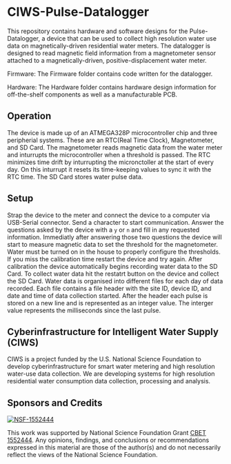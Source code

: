 # CIWS-Pulse-Datalogger

This repository contains hardware and software designs for the Pulse-Datalogger, a device that can be used to collect high resolution water use data on magnetically-driven residential water meters. The datalogger is designed to read magnetic field information from a magnetometer sensor attached to a magnetically-driven, positive-displacement water meter. 

Firmware: The Firmware folder contains code written for the datalogger.

Hardware: The Hardware folder contains hardware design information for off-the-shelf components as well as a 
manufacturable PCB.

## Operation
The device is made up of an ATMEGA328P microcontroller chip and three peripherial systems. These are an RTC(Real Time Clock), Magnetometer, and SD Card. The magnetometer reads magnetic data from the water meter and inturrupts the microcontroller when a threshold is passed. The RTC minimizes time drift by inturrupting the micronctoller at the start of every day. On this inturrupt it resets its time-keeping values to sync it with the RTC time. The SD Card stores water pulse data.

## Setup
Strap the device to the meter and connect the device to a computer via USB-Serial connector. Send a character to start communication. Answer the questions asked by the device with a `y` or `n` and fill in any requested information. Immediatly after answering those two questions the device will start to measure magnetic data to set the threshold for the magnetometer. Water must be turned on in the house to properly configure the thresholds. If you miss the calibration time restart the device and try again. After calibration the device automatically begins recording water data to the SD Card. To collect water data hit the restatrt button on the device and collect the SD Card. Water data is organised into different files for each day of data recorded. Each file contains a file header with the site ID, device ID, and date and time of data collection started. After the header each pulse is stored on a new line and is represented as an integer value. The interger value represents the milliseconds since the last pulse. 

## Cyberinfrastructure for Intelligent Water Supply (CIWS) 

CIWS is a project funded by the U.S. National Science Foundation to develop cyberinfrastructure for smart water metering and high resolution water-use data collection. We are developing systems for high resolution residential water consumption data collection, processing and analysis.

## Sponsors and Credits
[![NSF-1552444](https://img.shields.io/badge/NSF-1552444-blue.svg)](https://nsf.gov/awardsearch/showAward?AWD_ID=1552444)

This work was supported by National Science Foundation Grant [CBET 1552444](https://www.nsf.gov/awardsearch/showAward?AWD_ID=1552444). Any opinions, findings, and conclusions or recommendations expressed in this material are those of the author(s) and do not necessarily reflect the views of the National Science Foundation.
